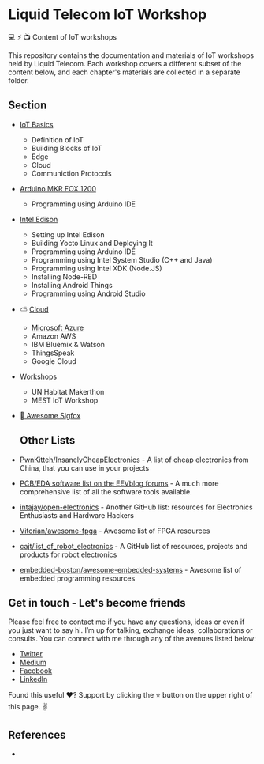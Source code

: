 Liquid Telecom IoT Workshop
===========================

💻 ⚡️  📺 Content of IoT workshops 

This repository contains the documentation and materials of IoT workshops held by Liquid Telecom. Each workshop covers a different subset of the content below, and each chapter's materials are collected in a separate folder. 

Section
-------------
- [IoT Basics](IoT-Basics/)
  - Definition of IoT
  - Building Blocks of IoT
  - Edge
  - Cloud
  - Communiction Protocols
  
- [Arduino MKR FOX 1200](https://github.com/ngesa254/Liquid-Sigfox-Workshop/tree/master/Sigfox%20Quick%20Start/MKRFOX%201200)
  - Programming using Arduino IDE
    
- [Intel Edison](Intel-Edison/)
  - Setting up Intel Edison
  - Building Yocto Linux and Deploying It
  - Programming using Arduino IDE
  - Programming using Intel System Studio (C++ and Java)
  - Programming using Intel XDK (Node.JS)
  - Installing Node-RED
  - Installing Android Things
  - Programming using Android Studio
  
- :partly_sunny: [ Cloud ](Cloud/)
  - [Microsoft Azure](https://github.com/ngesa254/Liquid-Sigfox-Workshop/tree/master/Azure)
  - Amazon AWS
  - IBM Bluemix & Watson
  - ThingsSpeak
  - Google Cloud
  
- [ Workshops ](Workshops/)
  - UN Habitat Makerthon
  - MEST IoT Workshop
 
- :satellite:[ Awesome Sigfox ](https://github.com/ngesa254/awesome-sigfox)
  
  ## Other Lists
- [PwnKitteh/InsanelyCheapElectronics](https://github.com/PwnKitteh/InsanelyCheapElectronics) - A list of cheap electronics from China, that you can use in your projects
- [PCB/EDA software list on the EEVblog forums](http://www.eevblog.com/forum/eda/pcbeda-software-list/) - A much more comprehensive list of all the software tools available.
- [intajay/open-electronics](https://github.com/intajay/open-electronics) - Another GitHub list: resources for Electronics Enthusiasts and Hardware Hackers
- [Vitorian/awesome-fpga](https://github.com/Vitorian/awesome-fpga) - Awesome list of FPGA resources
- [cajt/list_of_robot_electronics](https://github.com/cajt/list_of_robot_electronics) - A GitHub list of resources, projects and products for robot electronics
- [embedded-boston/awesome-embedded-systems](https://github.com/embedded-boston/awesome-embedded-systems) - Awesome list of embedded programming resources
  
Get in touch - Let's become friends
----------------------------------


Please feel free to contact me if you have any questions, ideas or even if you just want to say hi. I’m up for talking, exchange ideas, collaborations or consults. You can connect with me through any of the avenues listed below:

- [Twitter](https://twitter.com/Ngesa254)
- [Medium](https://medium.com/iot-5g-extreme-ideas-lab)
- [Facebook](https://web.facebook.com/marvinngesa)
- [LinkedIn](https://www.linkedin.com/in/engngesamarvin) 

Found this useful ❤️? Support by clicking the ⭐️ button on the upper right of this page. ✌️

References
----------

-

